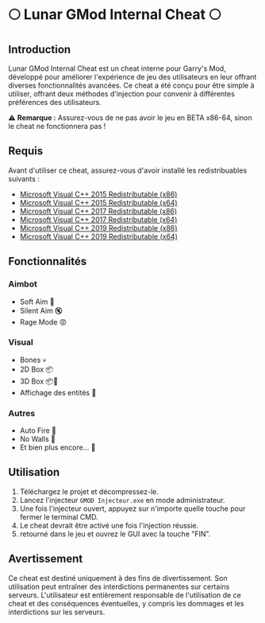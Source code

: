 # 🌕 Lunar GMod Internal Cheat 🌕

## Introduction
Lunar GMod Internal Cheat est un cheat interne pour Garry's Mod, développé pour améliorer l'expérience de jeu des utilisateurs en leur offrant diverses fonctionnalités avancées. Ce cheat a été conçu pour être simple à utiliser, offrant deux méthodes d'injection pour convenir à différentes préférences des utilisateurs.

⚠️ **Remarque :** Assurez-vous de ne pas avoir le jeu en BETA x86-64, sinon le cheat ne fonctionnera pas !

## Requis
Avant d'utiliser ce cheat, assurez-vous d'avoir installé les redistribuables suivants :
- [Microsoft Visual C++ 2015 Redistributable (x86)](https://www.microsoft.com/fr-fr/download/details.aspx?id=53840)
- [Microsoft Visual C++ 2015 Redistributable (x64)](https://www.microsoft.com/fr-fr/download/details.aspx?id=53840)
- [Microsoft Visual C++ 2017 Redistributable (x86)](https://support.microsoft.com/fr-fr/help/2977003/the-latest-supported-visual-c-downloads)
- [Microsoft Visual C++ 2017 Redistributable (x64)](https://support.microsoft.com/fr-fr/help/2977003/the-latest-supported-visual-c-downloads)
- [Microsoft Visual C++ 2019 Redistributable (x86)](https://support.microsoft.com/fr-fr/help/2977003/the-latest-supported-visual-c-downloads)
- [Microsoft Visual C++ 2019 Redistributable (x64)](https://support.microsoft.com/fr-fr/help/2977003/the-latest-supported-visual-c-downloads)

## Fonctionnalités

### Aimbot
- Soft Aim 🎯
- Silent Aim 🔇
- Rage Mode 😡

### Visual
- Bones 💀
- 2D Box 📦
- 3D Box 📦🔳
- Affichage des entités 👥

### Autres
- Auto Fire 🔫
- No Walls 🚫
- Et bien plus encore... 🌟

## Utilisation

1. Téléchargez le projet et décompressez-le.
2. Lancez l'injecteur `GMOD Injecteur.exe` en mode administrateur.
3. Une fois l'injecteur ouvert, appuyez sur n'importe quelle touche pour fermer le terminal CMD.
4. Le cheat devrait être activé une fois l'injection réussie.
5. retourné dans le jeu et ouvrez le GUI avec la touche "FIN".

## Avertissement

Ce cheat est destiné uniquement à des fins de divertissement. Son utilisation peut entraîner des interdictions permanentes sur certains serveurs. L'utilisateur est entièrement responsable de l'utilisation de ce cheat et des conséquences éventuelles, y compris les dommages et les interdictions sur les serveurs.
